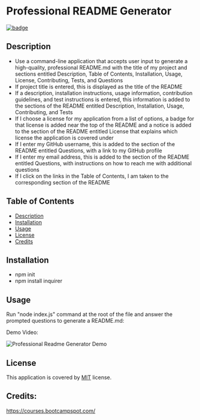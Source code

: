 # Professional README Generator

 [![badge](https://img.shields.io/badge/license-MIT-brightgreen)](https://shields.io)

  ## Description
  - Use a command-line application that accepts user input to generate a high-quality, professional README.md with the title of my project and sections entitled Description, Table of Contents, Installation, Usage, License, Contributing, Tests, and Questions
  - If project title is entered, this is displayed as the title of the README
  - If a description, installation instructions, usage information, contribution guidelines, and test instructions is entered, this information is added to the sections of the README entitled Description, Installation, Usage, Contributing, and Tests
  - If I choose a license for my application from a list of options, a badge for that license is added near the top of the README and a notice is added to the section of the README entitled License that explains which license the application is covered under
  - If I enter my GitHub username, this is added to the section of the README entitled Questions, with a link to my GitHub profile
  - If I enter my email address, this is added to the section of the README entitled Questions, with instructions on how to reach me with additional questions
  - If I click on the links in the Table of Contents, I am taken to the corresponding section of the README

  ## Table of Contents
  - [Description](#description)
  - [Installation](#installation)
  - [Usage](#usage)
  - [License](#license)
  - [Credits](#credits)

  ## Installation
  - npm init
  - npm install inquirer

  ## Usage
  Run "node index.js" command at the root of the file and answer the prompted questions to generate a README.md:

  Demo Video:

  ![Professional Readme Generator Demo](./utils/demo-video.gif)
  
  ## License
  This application is covered by [MIT](https://opensource.org/licenses/MIT) license. 
  
  ## Credits: 
  https://courses.bootcampspot.com/
  


  
